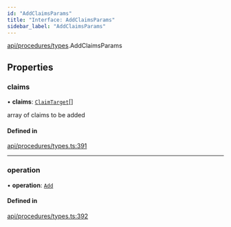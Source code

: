 ```yaml
---
id: "AddClaimsParams"
title: "Interface: AddClaimsParams"
sidebar_label: "AddClaimsParams"
---
```


[api/procedures/types](../../../../../modules/API/Procedures/Types/Types.md).AddClaimsParams

## Properties

### claims

• **claims**: [`ClaimTarget`](../../../../Types/ClaimTarget/ClaimTarget.md)[]

array of claims to be added

#### Defined in

[api/procedures/types.ts:391](https://github.com/PolymeshAssociation/polymesh-sdk/blob/de58d40fd/src/api/procedures/types.ts#L391)

___

### operation

• **operation**: [`Add`](../../../../../enums/API/Procedures/Types/ClaimOperation/ClaimOperation.md#add)

#### Defined in

[api/procedures/types.ts:392](https://github.com/PolymeshAssociation/polymesh-sdk/blob/de58d40fd/src/api/procedures/types.ts#L392)
